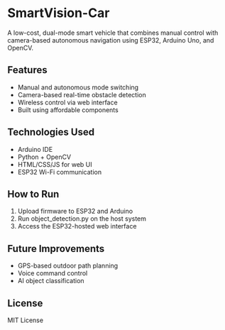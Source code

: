 # SmartVision-Car

A low-cost, dual-mode smart vehicle that combines manual control with camera-based autonomous navigation using ESP32, Arduino Uno, and OpenCV.

## Features
- Manual and autonomous mode switching
- Camera-based real-time obstacle detection
- Wireless control via web interface
- Built using affordable components

## Technologies Used
- Arduino IDE
- Python + OpenCV
- HTML/CSS/JS for web UI
- ESP32 Wi-Fi communication

## How to Run
1. Upload firmware to ESP32 and Arduino
2. Run object_detection.py on the host system
3. Access the ESP32-hosted web interface

## Future Improvements
- GPS-based outdoor path planning
- Voice command control
- AI object classification

## License
MIT License


